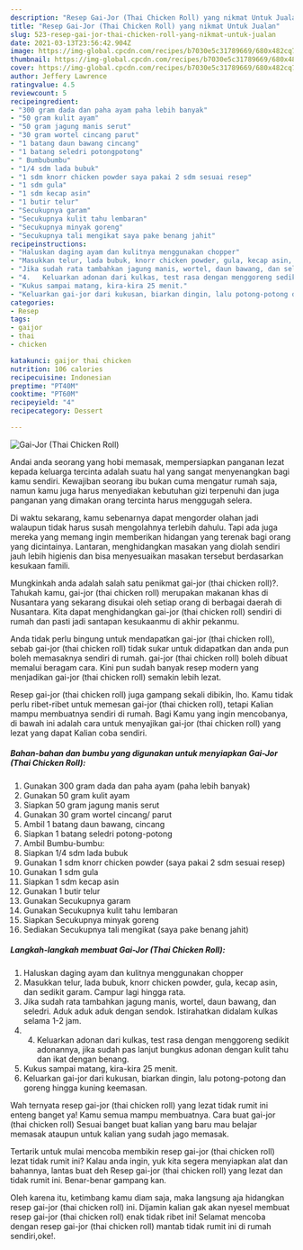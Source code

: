 ```yaml
---
description: "Resep Gai-Jor (Thai Chicken Roll) yang nikmat Untuk Jualan"
title: "Resep Gai-Jor (Thai Chicken Roll) yang nikmat Untuk Jualan"
slug: 523-resep-gai-jor-thai-chicken-roll-yang-nikmat-untuk-jualan
date: 2021-03-13T23:56:42.904Z
image: https://img-global.cpcdn.com/recipes/b7030e5c31789669/680x482cq70/gai-jor-thai-chicken-roll-foto-resep-utama.jpg
thumbnail: https://img-global.cpcdn.com/recipes/b7030e5c31789669/680x482cq70/gai-jor-thai-chicken-roll-foto-resep-utama.jpg
cover: https://img-global.cpcdn.com/recipes/b7030e5c31789669/680x482cq70/gai-jor-thai-chicken-roll-foto-resep-utama.jpg
author: Jeffery Lawrence
ratingvalue: 4.5
reviewcount: 5
recipeingredient:
- "300 gram dada dan paha ayam paha lebih banyak"
- "50 gram kulit ayam"
- "50 gram jagung manis serut"
- "30 gram wortel cincang parut"
- "1 batang daun bawang cincang"
- "1 batang seledri potongpotong"
- " Bumbubumbu"
- "1/4 sdm lada bubuk"
- "1 sdm knorr chicken powder saya pakai 2 sdm sesuai resep"
- "1 sdm gula"
- "1 sdm kecap asin"
- "1 butir telur"
- "Secukupnya garam"
- "Secukupnya kulit tahu lembaran"
- "Secukupnya minyak goreng"
- "Secukupnya tali mengikat saya pake benang jahit"
recipeinstructions:
- "Haluskan daging ayam dan kulitnya menggunakan chopper"
- "Masukkan telur, lada bubuk, knorr chicken powder, gula, kecap asin, dan sedikit garam. Campur lagi hingga rata."
- "Jika sudah rata tambahkan jagung manis, wortel, daun bawang, dan seledri. Aduk aduk aduk dengan sendok. Istirahatkan didalam kulkas selama 1-2 jam."
- "4.	Keluarkan adonan dari kulkas, test rasa dengan menggoreng sedikit adonannya, jika sudah pas lanjut bungkus adonan dengan kulit tahu dan ikat dengan benang."
- "Kukus sampai matang, kira-kira 25 menit."
- "Keluarkan gai-jor dari kukusan, biarkan dingin, lalu potong-potong dan goreng hingga kuning keemasan."
categories:
- Resep
tags:
- gaijor
- thai
- chicken

katakunci: gaijor thai chicken 
nutrition: 106 calories
recipecuisine: Indonesian
preptime: "PT40M"
cooktime: "PT60M"
recipeyield: "4"
recipecategory: Dessert

---
```



![Gai-Jor (Thai Chicken Roll)](https://img-global.cpcdn.com/recipes/b7030e5c31789669/680x482cq70/gai-jor-thai-chicken-roll-foto-resep-utama.jpg)

Andai anda seorang yang hobi memasak, mempersiapkan panganan lezat kepada keluarga tercinta adalah suatu hal yang sangat menyenangkan bagi kamu sendiri. Kewajiban seorang ibu bukan cuma mengatur rumah saja, namun kamu juga harus menyediakan kebutuhan gizi terpenuhi dan juga panganan yang dimakan orang tercinta harus menggugah selera.

Di waktu  sekarang, kamu sebenarnya dapat mengorder olahan jadi walaupun tidak harus susah mengolahnya terlebih dahulu. Tapi ada juga mereka yang memang ingin memberikan hidangan yang terenak bagi orang yang dicintainya. Lantaran, menghidangkan masakan yang diolah sendiri jauh lebih higienis dan bisa menyesuaikan masakan tersebut berdasarkan kesukaan famili. 



Mungkinkah anda adalah salah satu penikmat gai-jor (thai chicken roll)?. Tahukah kamu, gai-jor (thai chicken roll) merupakan makanan khas di Nusantara yang sekarang disukai oleh setiap orang di berbagai daerah di Nusantara. Kita dapat menghidangkan gai-jor (thai chicken roll) sendiri di rumah dan pasti jadi santapan kesukaanmu di akhir pekanmu.

Anda tidak perlu bingung untuk mendapatkan gai-jor (thai chicken roll), sebab gai-jor (thai chicken roll) tidak sukar untuk didapatkan dan anda pun boleh memasaknya sendiri di rumah. gai-jor (thai chicken roll) boleh dibuat memalui beragam cara. Kini pun sudah banyak resep modern yang menjadikan gai-jor (thai chicken roll) semakin lebih lezat.

Resep gai-jor (thai chicken roll) juga gampang sekali dibikin, lho. Kamu tidak perlu ribet-ribet untuk memesan gai-jor (thai chicken roll), tetapi Kalian mampu membuatnya sendiri di rumah. Bagi Kamu yang ingin mencobanya, di bawah ini adalah cara untuk menyajikan gai-jor (thai chicken roll) yang lezat yang dapat Kalian coba sendiri.

<!--inarticleads1-->

##### Bahan-bahan dan bumbu yang digunakan untuk menyiapkan Gai-Jor (Thai Chicken Roll):

1. Gunakan 300 gram dada dan paha ayam (paha lebih banyak)
1. Gunakan 50 gram kulit ayam
1. Siapkan 50 gram jagung manis serut
1. Gunakan 30 gram wortel cincang/ parut
1. Ambil 1 batang daun bawang, cincang
1. Siapkan 1 batang seledri potong-potong
1. Ambil  Bumbu-bumbu:
1. Siapkan 1/4 sdm lada bubuk
1. Gunakan 1 sdm knorr chicken powder (saya pakai 2 sdm sesuai resep)
1. Gunakan 1 sdm gula
1. Siapkan 1 sdm kecap asin
1. Gunakan 1 butir telur
1. Gunakan Secukupnya garam
1. Gunakan Secukupnya kulit tahu lembaran
1. Siapkan Secukupnya minyak goreng
1. Sediakan Secukupnya tali mengikat (saya pake benang jahit)




<!--inarticleads2-->

##### Langkah-langkah membuat Gai-Jor (Thai Chicken Roll):

1. Haluskan daging ayam dan kulitnya menggunakan chopper
1. Masukkan telur, lada bubuk, knorr chicken powder, gula, kecap asin, dan sedikit garam. Campur lagi hingga rata.
1. Jika sudah rata tambahkan jagung manis, wortel, daun bawang, dan seledri. Aduk aduk aduk dengan sendok. Istirahatkan didalam kulkas selama 1-2 jam.
1. 4.	Keluarkan adonan dari kulkas, test rasa dengan menggoreng sedikit adonannya, jika sudah pas lanjut bungkus adonan dengan kulit tahu dan ikat dengan benang.
1. Kukus sampai matang, kira-kira 25 menit.
1. Keluarkan gai-jor dari kukusan, biarkan dingin, lalu potong-potong dan goreng hingga kuning keemasan.




Wah ternyata resep gai-jor (thai chicken roll) yang lezat tidak rumit ini enteng banget ya! Kamu semua mampu membuatnya. Cara buat gai-jor (thai chicken roll) Sesuai banget buat kalian yang baru mau belajar memasak ataupun untuk kalian yang sudah jago memasak.

Tertarik untuk mulai mencoba membikin resep gai-jor (thai chicken roll) lezat tidak rumit ini? Kalau anda ingin, yuk kita segera menyiapkan alat dan bahannya, lantas buat deh Resep gai-jor (thai chicken roll) yang lezat dan tidak rumit ini. Benar-benar gampang kan. 

Oleh karena itu, ketimbang kamu diam saja, maka langsung aja hidangkan resep gai-jor (thai chicken roll) ini. Dijamin kalian gak akan nyesel membuat resep gai-jor (thai chicken roll) enak tidak ribet ini! Selamat mencoba dengan resep gai-jor (thai chicken roll) mantab tidak rumit ini di rumah sendiri,oke!.


